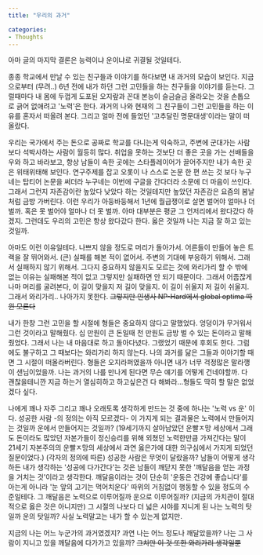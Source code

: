 ```yaml
---
title: "우리의 과거"

categories:
- Thoughts
---
```


아마 글의 마지막 결론은 능력이냐 운이냐로 귀결될 것일테다.



종종 학교에서 만날 수 있는 친구들과 이야기를 하다보면 내 과거의 모습이 보인다. 지금으로부터 (무려..) 6년 전에 내가 하던 그런 고민들을 하는 친구들을 이야기를 듣는다. 그럴때마다 내 몸에 두껍게 도포된 오지랖과 꼰대 본능이 슬금슬금 올라오는 것을 손톱으로 긁어 없애려고 '노력'~~은~~ 한다. 과거의 나와 현재의 그 친구들이 그런 고민들을 하는 이유를 혼자서 떠올려 본다. 그리고 얼마 전에 들었던 '고추달린 명문대생'이라는 말이 떠올랐다.



우리는 국가에서 주는 돈으로 공짜로 학교를 다니는게 익숙하고, 주변에 군대가는 사람보다 석박사하는 사람이 월등히 많다. 취업을 못하는 것보단 더 좋은 곳을 가는 선배들을 우와 하고 바라보고, 항상 남들이 속한 곳에는 스타플레이어가 끌어주지만 내가 속한 곳은 위태위태해 보인다. 연구주제를 잡고 오롯이 나 스스로 논문 한 편 쓰는 것 보다 누구네는 탑티어 논문을 써더라 누구네는 이번에 구글을 간다더라 소문에 더 마음이 쓰인다.  그래서 그런지 자존감이란 높았다 낮았다 하는 것일테지만 높았던 자존감은 요즘의 봄날처럼 금방 가버린다. 이런 우리가 아둥바둥해서 1년에 월급쟁이로 살면 벌어야 얼마나 더 벌까. 혹은 못 벌어야 얼마나 더 못 벌까. 아마 대부분은 평균 그 언저리에서 왔다갔다 하겠지. 그런데도 우리의 고민은 항상 왔다갔다 한다. 옳은 것일까 나는 지금 잘 하고 있는 것일까.



아마도 이런 이유일테다. 나쁘지 않을 정도로 머리가 돌아가서. 어른들이 만들어 놓은 트랙을 잘 뛰어와서. (큰) 실패를 해본 적이 없어서. 주변의 기대에 부응하기 위해서. 그래서 실패하지 않기 위해서. 그다지 중요하지 않을지도 모르는 것에 와리가리 할 수 밖에 없는 이유는 실패해본 적이 없고 그렇지만 실패하면 안 되기 때문이다. 그래서 어줍잖게나마 머리를 굴려본다, 이 길이 맞을지 저 길이 맞을지. 이 길이 쉬울지 저 길이 쉬울지. 그래서 와리가리.. 나아가지 못한다. ~~그렇지만 인생사 NP-Hard에서 global optima 따윈 모른다~~



내가 한창 그런 고민을 할 시절에 형들은 중요하지 않다고 말했었다. 엉덩이가 무거워서 그런 것이라고 말해줬다. 십 만원이 큰 돈일때 천 만원도 금방 벌 수 있는 돈이라고 말해줬었다. 그래서 나는 내 마음대로 하고 돌아다녔다. 그랬었기 때문에 후회도 한다. 그럼에도 불구하고 그 때보다는 와리가리 하지 않는다. 나의 과거를 닮은 그들과 이야기할 때면 그 시절이 떠올라버린다. 형들은 오지라퍼였을까 아니면 내가 너무 걱정많은 말라깽이 샌님이었을까. 나는 과거의 나를 만나게 된다면 무슨 얘기를 어떻게 건네야할까. 다 괜찮을테니깐 지금 하는거 열심히하고 하고싶은건 다 해봐라...형들도 딱히 할 말은 없었겠다 싶다.



나에게 꽤나 자주 그리고 꽤나 오래토록 생각하게 만드는 것 중에 하나는 '노력 vs 운' 이다. 성공한 사람 -의 정의는 아직 모르겠다- 이 가지게 되는 결과물은 노력에서 만들어지는 것일까 운에서 만들어지는 것일까? (19세기까지 살아남았던 운빨ㅈ망 세상에서 그래도 돈이라도 많았던 자본가들이 정신승리를 위해 외쳤던 노력한만큼 가져간다는 말이 21세기 자본주의의 운빨ㅈ망의 세상에서 과연 옳은가에 대한 의구심에서 가지게 되었던 질문이었다.) (각자의 정의에 따른) 성공한 사람은 무엇이 달랐을까? 남들이 어떻게 생각하든 내가 생각하는 '성공에 다가간다'는 것은 남들이 깨닫지 못한 '깨달음을 얻는 과정을 거치는 것'이라고 생각한다. 깨달음이라는 것이 단순히 '운동은 건강에 좋습니다'를 아는게 아니라 '눈 앞의 고기는 먹어치운다' 따위의 거침없이 행동할 수 있을 정도의 수준일테다. 그 깨달음은 노력으로 이루어질까 운으로 이루어질까? (지금의 가치관이 절대적으로 옳은 것은 아니지만) 그 시절의 나보다 더 넓은 시야를 지니게 된 나는 노력의 탓일까 운의 탓일까? 사실 노력말고는 내가 할 수 있는게 없지만.



지금의 나는 어느 누군가의 과거였겠지? 과연 나는 어느 정도나 깨달았을까? 나는 그 사람이 지니고 있을 깨달음에 다가가고 있을까? ~~그치만 이 것 또한 와리가리 생각일뿐~~